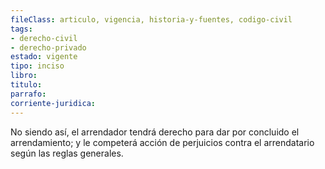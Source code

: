 ```yaml
---
fileClass: articulo, vigencia, historia-y-fuentes, codigo-civil
tags:
- derecho-civil
- derecho-privado
estado: vigente
tipo: inciso
libro:
titulo:
parrafo:
corriente-juridica:
---
```

No siendo así, el arrendador tendrá derecho para dar por concluido el arrendamiento; y le competerá acción de perjuicios contra el arrendatario según las reglas generales.